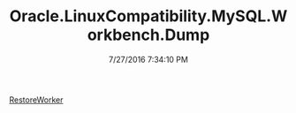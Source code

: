 ﻿---
title: Oracle.LinuxCompatibility.MySQL.Workbench.Dump
date: 7/27/2016 7:34:10 PM
---

[RestoreWorker](T-Oracle.LinuxCompatibility.MySQL.Workbench.Dump.RestoreWorker.html)
